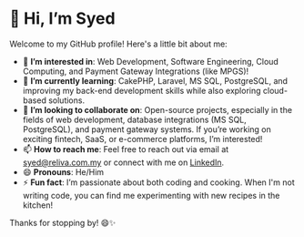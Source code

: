 # 👋 Hi, I’m Syed

Welcome to my GitHub profile! Here's a little bit about me:

- 👀 **I’m interested in**: Web Development, Software Engineering, Cloud Computing, and Payment Gateway Integrations (like MPGS)!
- 🌱 **I’m currently learning**: CakePHP, Laravel, MS SQL, PostgreSQL, and improving my back-end development skills while also exploring cloud-based solutions.
- 💞️ **I’m looking to collaborate on**: Open-source projects, especially in the fields of web development, database integrations (MS SQL, PostgreSQL), and payment gateway systems. If you’re working on exciting fintech, SaaS, or e-commerce platforms, I’m interested!
- 📫 **How to reach me**: Feel free to reach out via email at [syed@reliva.com.my](mailto:syed@reliva.com.my) or connect with me on [LinkedIn](https://www.linkedin.com/in/guasyed/).
- 😄 **Pronouns**: He/Him
- ⚡ **Fun fact**: I’m passionate about both coding and cooking. When I'm not writing code, you can find me experimenting with new recipes in the kitchen!

Thanks for stopping by! 😄✨

<!---
syedreliva/syedreliva is a ✨ special ✨ repository because its `README.md` (this file) appears on your GitHub profile.
You can click the Preview link to take a look at your changes.
--->
